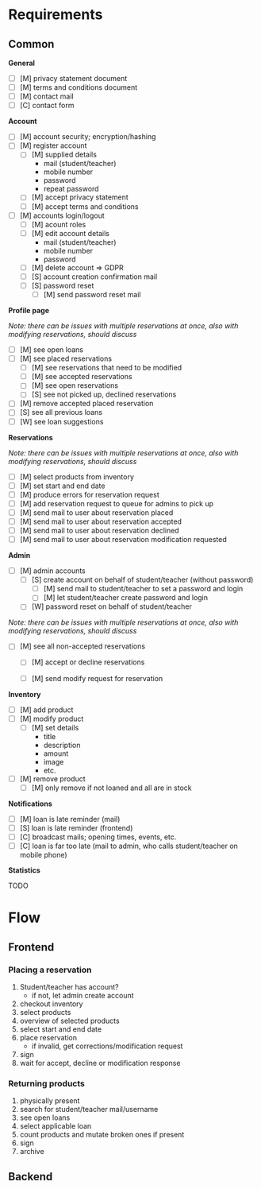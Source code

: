 # Requirements

## Common
**General**
* [ ] [M] privacy statement document
* [ ] [M] terms and conditions document
* [ ] [M] contact mail
* [ ] [C] contact form

**Account**
* [ ] [M] account security; encryption/hashing
* [ ] [M] register account
  * [ ] [M] supplied details
    - mail (student/teacher)
    - mobile number
    - password
    - repeat password
  * [ ] [M] accept privacy statement
  * [ ] [M] accept terms and conditions
* [ ] [M] accounts login/logout
  * [ ] [M] acount roles
  * [ ] [M] edit account details
    - mail (student/teacher)
    - mobile number
    - password
  * [ ] [M] delete account => GDPR
  * [ ] [S] account creation confirmation mail
  * [ ] [S] password reset
    * [ ] [M] send password reset mail
  
**Profile page**

_Note: there can be issues with multiple reservations at once, also with modifying reservations, should discuss_
* [ ] [M] see open loans
* [ ] [M] see placed reservations
  * [ ] [M] see reservations that need to be modified
  * [ ] [M] see accepted reservations
  * [ ] [M] see open reservations
  * [ ] [S] see not picked up, declined reservations
* [ ] [M] remove accepted placed reservation
* [ ] [S] see all previous loans
* [ ] [W] see loan suggestions

**Reservations**

_Note: there can be issues with multiple reservations at once, also with modifying reservations, should discuss_
* [ ] [M] select products from inventory
* [ ] [M] set start and end date
* [ ] [M] produce errors for reservation request
* [ ] [M] add reservation request to queue for admins to pick up
* [ ] [M] send mail to user about reservation placed
* [ ] [M] send mail to user about reservation accepted
* [ ] [M] send mail to user about reservation declined
* [ ] [M] send mail to user about reservation modification requested

**Admin**
* [ ] [M] admin accounts
  * [ ] [S] create account on behalf of student/teacher (without password)
    * [ ] [M] send mail to student/teacher to set a password and login
    * [ ] [M] let student/teacher create password and login
  * [ ] [W] password reset on behalf of student/teacher

_Note: there can be issues with multiple reservations at once, also with modifying reservations, should discuss_
* [ ] [M] see all non-accepted reservations
  * [ ] [M] accept or decline reservations
  * [ ] [M] send modify request for reservation
  
  
**Inventory**
* [ ] [M] add product
* [ ] [M] modify product
  * [ ] [M] set details
    - title
    - description
    - amount
    - image
    - etc.
* [ ] [M] remove product
  * [ ] [M] only remove if not loaned and all are in stock

**Notifications**
* [ ] [M] loan is late reminder (mail)
* [ ] [S] loan is late reminder (frontend)
* [ ] [C] broadcast mails; opening times, events, etc.
* [ ] [C] loan is far too late (mail to admin, who calls student/teacher on mobile phone)

**Statistics**

TODO

# Flow

## Frontend

### Placing a reservation

1. Student/teacher has account?
    * if not, let admin create account
1. checkout inventory
1. select products
1. overview of selected products
1. select start and end date
1. place reservation
    * if invalid, get corrections/modification request
1. sign
1. wait for accept, decline or modification response

### Returning products

1. physically present
1. search for student/teacher mail/username
1. see open loans
1. select applicable loan
1. count products and mutate broken ones if present
1. sign
1. archive

## Backend
